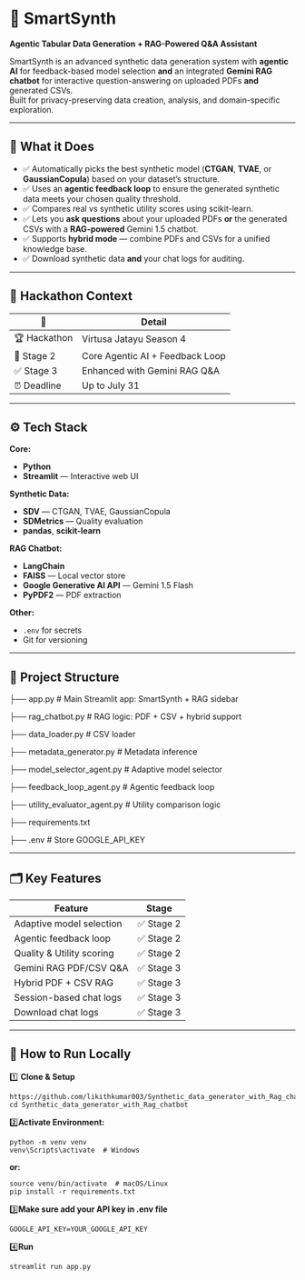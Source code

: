 # 🧠 SmartSynth

**Agentic Tabular Data Generation + RAG-Powered Q&A Assistant**

SmartSynth is an advanced synthetic data generation system with **agentic AI** for feedback-based model selection **and** an integrated **Gemini RAG chatbot** for interactive question-answering on uploaded PDFs **and** generated CSVs.  
Built for privacy-preserving data creation, analysis, and domain-specific exploration.

---

## 🎯 What it Does

- ✅ Automatically picks the best synthetic model (**CTGAN**, **TVAE**, or **GaussianCopula**) based on your dataset’s structure.
- ✅ Uses an **agentic feedback loop** to ensure the generated synthetic data meets your chosen quality threshold.
- ✅ Compares real vs synthetic utility scores using scikit-learn.
- ✅ Lets you **ask questions** about your uploaded PDFs **or** the generated CSVs with a **RAG-powered** Gemini 1.5 chatbot.
- ✅ Supports **hybrid mode** — combine PDFs and CSVs for a unified knowledge base.
- ✅ Download synthetic data **and** your chat logs for auditing.

---

## 🚀 Hackathon Context

| 📌 | Detail |
|----|--------|
| 🏆 Hackathon | Virtusa Jatayu Season 4 |
| 📅 Stage 2 | Core Agentic AI + Feedback Loop |
| ✅ Stage 3 | Enhanced with Gemini RAG Q&A |
| ⏰ Deadline | Up to July 31 |

---

## ⚙️ Tech Stack

**Core:**
- **Python**
- **Streamlit** — Interactive web UI

**Synthetic Data:**
- **SDV** — CTGAN, TVAE, GaussianCopula
- **SDMetrics** — Quality evaluation
- **pandas**, **scikit-learn**

**RAG Chatbot:**
- **LangChain**
- **FAISS** — Local vector store
- **Google Generative AI API** — Gemini 1.5 Flash
- **PyPDF2** — PDF extraction

**Other:**
- `.env` for secrets
- Git for versioning

---

## 📂 Project Structure

├── app.py # Main Streamlit app: SmartSynth + RAG sidebar

├── rag_chatbot.py # RAG logic: PDF + CSV + hybrid support

├── data_loader.py # CSV loader

├── metadata_generator.py # Metadata inference

├── model_selector_agent.py # Adaptive model selector

├── feedback_loop_agent.py # Agentic feedback loop

├── utility_evaluator_agent.py # Utility comparison logic

├── requirements.txt

├── .env # Store GOOGLE_API_KEY


---

## 🗂️ Key Features

| Feature | Stage |
|---------|-------|
| Adaptive model selection | ✅ Stage 2 |
| Agentic feedback loop | ✅ Stage 2 |
| Quality & Utility scoring | ✅ Stage 2 |
| Gemini RAG PDF/CSV Q&A | ✅ Stage 3 |
| Hybrid PDF + CSV RAG | ✅ Stage 3 |
| Session-based chat logs | ✅ Stage 3 |
| Download chat logs | ✅ Stage 3 |

---

## 🏃 How to Run Locally

1️⃣ **Clone & Setup**

    https://github.com/likithkumar003/Synthetic_data_generator_with_Rag_chatbot.git
    cd Synthetic_data_generator_with_Rag_chatbot
    
2️⃣**Activate Environment:**

    python -m venv venv
    venv\Scripts\activate  # Windows


**or:**

    source venv/bin/activate  # macOS/Linux
    pip install -r requirements.txt

3️⃣**Make sure add your API key in .env file**

    GOOGLE_API_KEY=YOUR_GOOGLE_API_KEY

4️⃣**Run**

    streamlit run app.py

